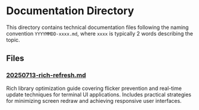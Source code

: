 # Documentation Directory

This directory contains technical documentation files following the naming convention `YYYYMMDD-xxxx.md`, where `xxxx` is typically 2 words describing the topic.

## Files

### [20250713-rich-refresh.md](./20250713-rich-refresh.md)
Rich library optimization guide covering flicker prevention and real-time update techniques for terminal UI applications. Includes practical strategies for minimizing screen redraw and achieving responsive user interfaces.